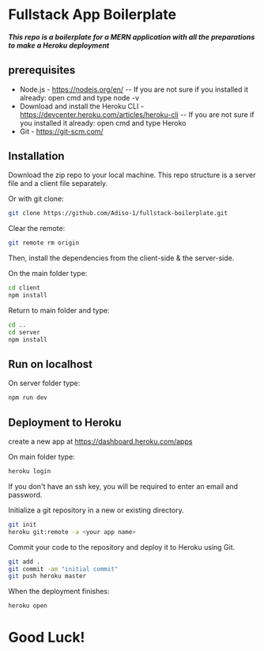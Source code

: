 # Fullstack App Boilerplate

##### This repo is a boilerplate for a MERN application with all the preparations to make a Heroku deployment

## prerequisites

- Node.js - https://nodejs.org/en/
  -- If you are not sure if you installed it already: open cmd and type node -v
- Download and install the Heroku CLI - https://devcenter.heroku.com/articles/heroku-cli
  -- If you are not sure if you installed it already: open cmd and type Heroko
- Git - https://git-scm.com/

## Installation

Download the zip repo to your local machine.
This repo structure is a server file and a client file separately.

Or with git clone:

```sh
git clone https://github.com/Adiso-1/fullstack-boilerplate.git
```
Clear the remote:

```sh
git remote rm origin
```

Then, install the dependencies from the client-side & the server-side.

On the main folder type:

```sh
cd client
npm install
```

Return to main folder and type:

```sh
cd ..
cd server
npm install
```

## Run on localhost

On server folder type:

```sh
npm run dev
```

## Deployment to Heroku

create a new app at https://dashboard.heroku.com/apps

On main folder type:

```sh
heroku login
```

If you don't have an ssh key, you will be required to enter an email and password.

Initialize a git repository in a new or existing directory.

```sh
git init
heroku git:remote -a <your app name>
```

Commit your code to the repository and deploy it to Heroku using Git.

```sh
git add .
git commit -am "initial commit"
git push heroku master
```

When the deployment finishes:

```sh
heroku open
```

# Good Luck!
